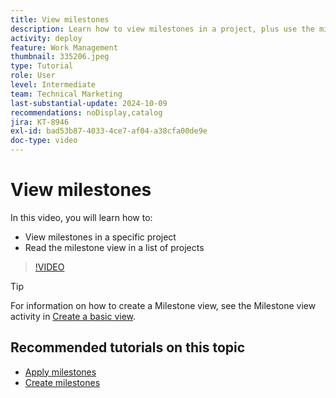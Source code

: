 ```yaml
---
title: View milestones
description: Learn how to view milestones in a project, plus use the milestone view in the [!UICONTROL Project] area.
activity: deploy
feature: Work Management
thumbnail: 335206.jpeg
type: Tutorial
role: User
level: Intermediate
team: Technical Marketing
last-substantial-update: 2024-10-09
recommendations: noDisplay,catalog
jira: KT-8946
exl-id: bad53b87-4033-4ce7-af04-a38cfa00de9e
doc-type: video
---
```

# View milestones

In this video, you will learn how to:

* View milestones in a specific project
* Read the milestone view in a list of projects

>[!VIDEO](https://video.tv.adobe.com/v/335206/?quality=12&learn=on&enablevpops)

>[!TIP]
>
>For information on how to create a Milestone view, see the Milestone view activity in [Create a basic view](/help/reporting/basic-reporting/create-a-basic-view.md).

## Recommended tutorials on this topic

* [Apply milestones](/help/manage-work/approval-processes-and-milestone-paths/apply-milestones.md)
* [Create milestones](/help/administration-and-setup/approval-processes-and-milestone-paths/creating-milestones.md)


